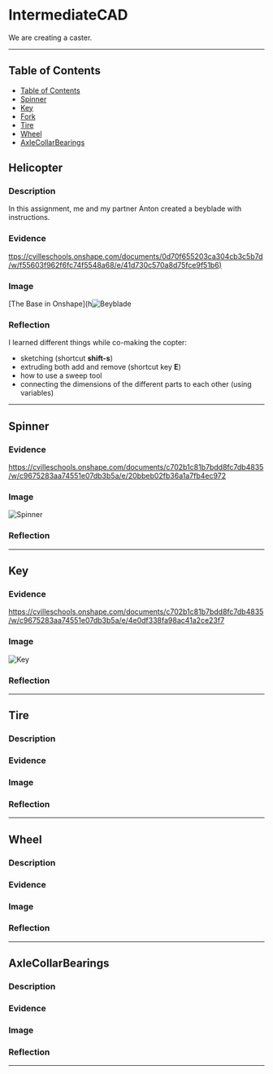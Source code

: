 # IntermediateCAD

We are creating a caster.

---
## Table of Contents
* [Table of Contents](#Table-of-Contents)
* [Spinner](#Spinner)
* [Key](#Key)
* [Fork](#Fork)
* [Tire](#Tire)
* [Wheel](#Wheel)
* [AxleCollarBearings](#AxleCollarBearings)

## Helicopter

### Description

In this assignment, me and my partner Anton created a beyblade with instructions.

### Evidence
[ttps://cvilleschools.onshape.com/documents/0d70f655203ca304cb3c5b7d/w/f55603f962f6fc74f5548a68/e/41d730c570a8d75fce9f51b6)
](https://cvilleschools.onshape.com/documents/c702b1c81b7bdd8fc7db4835/w/c9675283aa74551e07db3b5a/e/ecf2c186399eef371ef2bb3f)
### Image


[The Base in Onshape](h![Beyblade](https://user-images.githubusercontent.com/112981481/197608765-b5a4a8b2-7e46-4a26-a539-bf2ea5bfa7a7.png)

### Reflection
I learned different things while co-making the copter:
* sketching (shortcut **shift-s**)
* extruding both add and remove (shortcut key **E**)
* how to use a sweep tool
* connecting the dimensions of the different parts to each other (using variables)



---


## Spinner

### Evidence
https://cvilleschools.onshape.com/documents/c702b1c81b7bdd8fc7db4835/w/c9675283aa74551e07db3b5a/e/20bbeb02fb36a1a7fb4ec972
### Image
![Spinner](https://user-images.githubusercontent.com/112981481/197611531-d8000e6c-523e-41c2-a6bf-4a54baa3eb99.png)
### Reflection

---


## Key

### Evidence
https://cvilleschools.onshape.com/documents/c702b1c81b7bdd8fc7db4835/w/c9675283aa74551e07db3b5a/e/4e0df338fa98ac41a2ce23f7
### Image
![Key](https://user-images.githubusercontent.com/112981481/197612020-202feb01-f17b-4c26-bdfa-4458e87be5e3.png)
### Reflection

---


## Tire

### Description

### Evidence

### Image

### Reflection

---


## Wheel

### Description

### Evidence

### Image

### Reflection

---


## AxleCollarBearings

### Description

### Evidence

### Image

### Reflection

---
